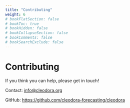 ```yaml
---
title: "Contributing"
weight: 6
# bookFlatSection: false
# bookToc: true
# bookHidden: false
# bookCollapseSection: false
# bookComments: false
# bookSearchExclude: false
---
```


# Contributing

If you think you can help, please get in touch!

Contact: info@cleodora.org

GitHub: https://github.com/cleodora-forecasting/cleodora
